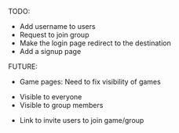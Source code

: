 TODO:
- Add username to users
- Request to join group
- Make the login page redirect to the destination
- Add a signup page

FUTURE:
- Game pages: Need to fix visibility of games
+ Visible to everyone
+ Visible to group members



- Link to invite users to join game/group
